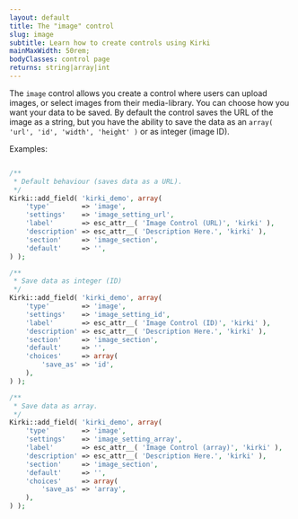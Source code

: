 ```yaml
---
layout: default
title: The "image" control
slug: image
subtitle: Learn how to create controls using Kirki
mainMaxWidth: 50rem;
bodyClasses: control page
returns: string|array|int
---
```


The `image` control allows you create a control where users can upload images, or select images from their media-library.
You can choose how you want your data to be saved. By default the control saves the URL of the image as a string, but you have the ability to save the data as an `array( 'url', 'id', 'width', 'height' )` or as integer (image ID).

Examples:

```php

/**
 * Default behaviour (saves data as a URL).
 */
Kirki::add_field( 'kirki_demo', array(
	'type'        => 'image',
	'settings'    => 'image_setting_url',
	'label'       => esc_attr__( 'Image Control (URL)', 'kirki' ),
	'description' => esc_attr__( 'Description Here.', 'kirki' ),
	'section'     => 'image_section',
	'default'     => '',
) );

/**
 * Save data as integer (ID)
 */
Kirki::add_field( 'kirki_demo', array(
	'type'        => 'image',
	'settings'    => 'image_setting_id',
	'label'       => esc_attr__( 'Image Control (ID)', 'kirki' ),
	'description' => esc_attr__( 'Description Here.', 'kirki' ),
	'section'     => 'image_section',
	'default'     => '',
	'choices'     => array(
		'save_as' => 'id',
	),
) );

/**
 * Save data as array.
 */
Kirki::add_field( 'kirki_demo', array(
	'type'        => 'image',
	'settings'    => 'image_setting_array',
	'label'       => esc_attr__( 'Image Control (array)', 'kirki' ),
	'description' => esc_attr__( 'Description Here.', 'kirki' ),
	'section'     => 'image_section',
	'default'     => '',
	'choices'     => array(
		'save_as' => 'array',
	),
) );
```
